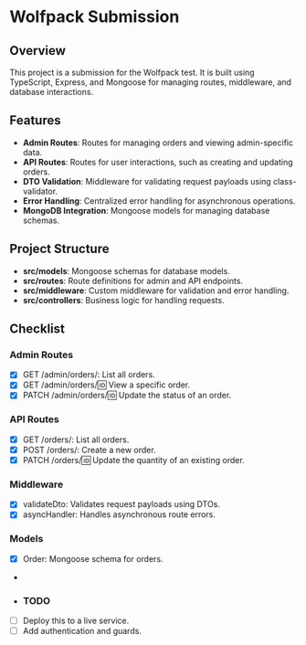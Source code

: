 # Wolfpack Submission

## Overview
This project is a submission for the Wolfpack test. It is built using TypeScript, Express, and Mongoose for managing routes, middleware, and database interactions.

## Features
- **Admin Routes**: Routes for managing orders and viewing admin-specific data.
- **API Routes**: Routes for user interactions, such as creating and updating orders.
- **DTO Validation**: Middleware for validating request payloads using class-validator.
- **Error Handling**: Centralized error handling for asynchronous operations.
- **MongoDB Integration**: Mongoose models for managing database schemas.

## Project Structure
- **src/models**: Mongoose schemas for database models.
- **src/routes**: Route definitions for admin and API endpoints.
- **src/middleware**: Custom middleware for validation and error handling.
- **src/controllers**: Business logic for handling requests.

## Checklist

### Admin Routes
- [x] GET /admin/orders/: List all orders.
- [x] GET /admin/orders/:id: View a specific order.
- [x] PATCH /admin/orders/:id: Update the status of an order.

### API Routes
- [x] GET /orders/: List all orders.
- [x] POST /orders/: Create a new order.
- [x] PATCH /orders/:id: Update the quantity of an existing order.

### Middleware
- [x] validateDto: Validates request payloads using DTOs.
- [x] asyncHandler: Handles asynchronous route errors.

### Models
- [x] Order: Mongoose schema for orders.
- 
- ### TODO
- [ ] Deploy this to a live service.
- [ ] Add authentication and guards.
